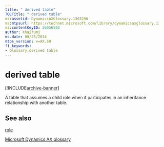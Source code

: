 ```yaml
---
title: " derived table"
TOCTitle: " derived table"
ms:assetid: DynamicsAXGlossary.1365296
ms:mtpsurl: https://technet.microsoft.com/library/dynamicsaxglossary.1365296(v=AX.60)
ms:contentKeyID: 36056503
author: Khairunj
ms.date: 08/25/2014
mtps_version: v=AX.60
f1_keywords:
- Glossary.derived table
---
```


# derived table


[!INCLUDE[archive-banner](includes/archive-banner.md)]

A table that assumes a child role when it participates in an inheritance relationship with another table.

## See also

[role](role.md)

[Microsoft Dynamics AX glossary](glossary/microsoft-dynamics-ax-glossary.md)

  


